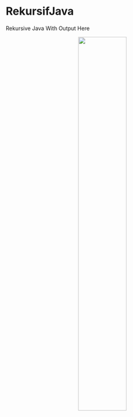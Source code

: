# RekursifJava
Rekursive Java With Output
Here
<p align="center">
<!--   <img src="https://github.com/firmanprogrammer/codeigniter3_crud_bootstrap/blob/master/screenshots/ScreenshotCI.PNG" width="50%" /> -->
 <img src ="https://github.com/khitalhakiki/RekursifJava/PublicClassRekursif.PNG" width = "50%" />
</p>


